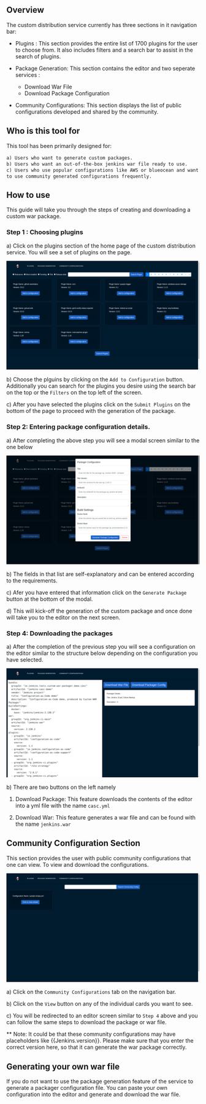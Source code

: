 
## Overview 

The custom distribution service currently has three sections in it navigation bar:  

* Plugins : This section provides the entire list of 1700 plugins for the user to choose from. It also includes filters and a search bar to assist in the search of plugins.

* Package Generation: This section contains the editor and two seperate services :
    
    * Download War File
    * Download Package Configuration 

* Community Configurations: This section displays the list of public configurations developed and shared by the community.

## Who is this tool for

This tool has been primarily designed for:

    a) Users who want to generate custom packages.
    b) Users who want an out-of-the-box jenkins war file ready to use.
    c) Users who use popular configurations like AWS or blueocean and want to use community generated configurations frequently.

## How to use 

This guide will take you through the steps of creating and downloading a custom war package.

### Step 1 : Choosing plugins

a) Click on the plugins section of the home page of the custom distribution service.
You will see a set of plugins on the page.


<img src="../images/plugins_page.png" alt="Plugin page image" />

b) Choose the plguins by clicking on the `Add to Configuration` button.
 Additionally you can search for the plugins you desire using the search bar on the top or the `Filters` on the top left of the screen.

c) After you have selected the plugins click on the `Submit Plugins` on the bottom of the page to proceed with the generation of the package.


### Step 2: Entering package configuration details.

a) After completing the above step you will see a modal screen similar to the one below

<img src="../images/package_generation.png" alt="Package generation page" />

b) The fields in that list are self-explanatory and can be entered according to the requirements.

c) Afer you have entered that information click on the `Generate Package` button at the bottom of the modal.

d) This will kick-off the generation of the custom package and once done will take you to the editor on the next screen.

### Step 4: Downloading the packages

a) After the completion of the previous step you will see a configuration on the editor similar to the structure below depending on the configuration you have selected.

<img src="../images/editor.png" alt="Editor page" />

b) There are two buttons on the left namely

1) Download Package: This feature downloads the contents of the editor into a yml file with the name `casc.yml`

2) Download War: This feature generates a war file and can be found with the name `jenkins.war`


## Community Configuration Section

This section provides the user with public community configurations that one can view. To view and download the configurations.


<img src="../images/community_config.png" alt="Community Config page" />

a) Click on the `Community Configurations` tab on the navigation bar.

b) Click on the `View` button on any of the individual cards you want to see.

c) You will be redirected to an editor screen similar to `Step 4` above and you can follow the same steps to download the package or war file.

** Note: It could be that these community configurations may have placeholders like {{Jenkins.version}}. Please make sure that you enter the correct version here, so that it can generate the war package correctly.


## Generating your own war file

If you do not want to use the package generation feature of the service to generate a packager configuration file. You can paste your own configuration into the editor and generate and download the war file.
